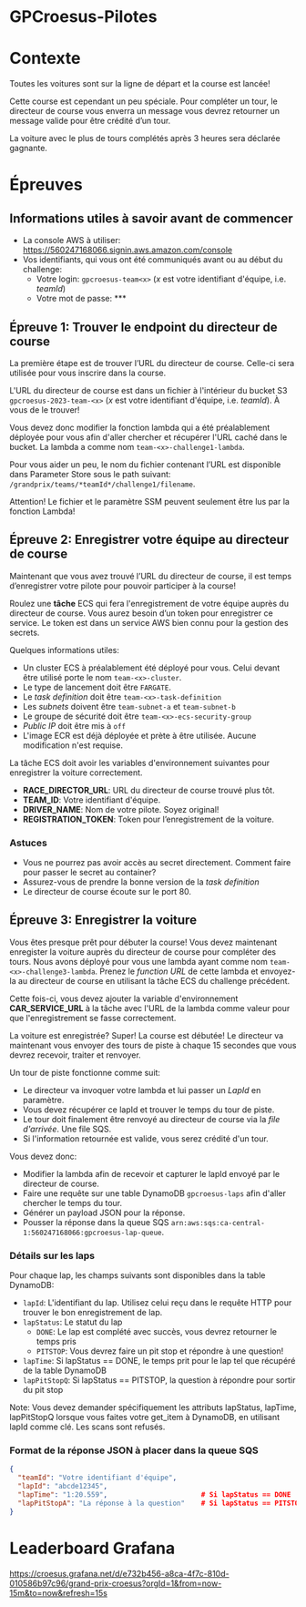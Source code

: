 # GPCroesus-Pilotes

# Contexte
Toutes les voitures sont sur la ligne de départ et la course est lancée! 

Cette course est cependant un peu spéciale. Pour compléter un tour, le directeur de course vous enverra un message vous devrez retourner un message valide pour être crédité d’un tour.

La voiture avec le plus de tours complétés après 3 heures sera déclarée gagnante.

# Épreuves

## Informations utiles à savoir avant de commencer

- La console AWS à utiliser: https://560247168066.signin.aws.amazon.com/console
- Vos identifiants, qui vous ont été communiqués avant ou au début du challenge:
  - Votre login: `gpcroesus-team<x>` (*x* est votre identifiant d'équipe, i.e. *teamId*)
  - Votre mot de passe: *** 

## Épreuve 1: Trouver le endpoint du directeur de course

La première étape est de trouver l’URL du directeur de course. Celle-ci sera utilisée pour vous inscrire dans la course.

L'URL du directeur de course est dans un fichier à l'intérieur du bucket S3 `gpcroesus-2023-team-<x>` (*x* est votre identifiant d'équipe, i.e. *teamId*). À vous de le trouver!

Vous devez donc modifier la fonction lambda qui a été préalablement déployée  pour vous afin d'aller chercher et récupérer l'URL caché dans le bucket. La lambda a comme nom `team-<x>-challenge1-lambda`.

Pour vous aider un peu, le nom du fichier contenant l’URL est disponible dans Parameter Store sous le path suivant: `/grandprix/teams/*teamId*/challenge1/filename`.

Attention! Le fichier et le paramètre SSM peuvent seulement être lus par la fonction Lambda!

## Épreuve 2: Enregistrer votre équipe au directeur de course
Maintenant que vous avez trouvé l’URL du directeur de course, il est temps d’enregistrer votre pilote pour pouvoir participer à la course!

Roulez une **tâche** ECS qui fera l'enregistrement de votre équipe auprès du directeur de course. Vous aurez besoin d’un token pour enregistrer ce service. Le token est dans un service AWS bien connu pour la gestion des secrets.

Quelques informations utiles:
- Un cluster ECS à préalablement été déployé pour vous. Celui devant être utilisé porte le nom `team-<x>-cluster`.
- Le type de lancement doit être `FARGATE`.
- Le _task definition_ doit être `team-<x>-task-definition`
- Les _subnets_ doivent être `team-subnet-a` et `team-subnet-b`
- Le groupe de sécurité doit être `team-<x>-ecs-security-group`
- _Public IP_ doit être mis à `off`
- L'image ECR est déjà déployée et prète à être utilisée. Aucune modification n'est requise.

La tâche ECS doit avoir les variables d'environnement suivantes pour enregistrer la voiture correctement.
  - **RACE_DIRECTOR_URL**: URL du directeur de course trouvé plus tôt.
  - **TEAM_ID**: Votre identifiant d'équipe.
  - **DRIVER_NAME**: Nom de votre pilote. Soyez original!
  - **REGISTRATION_TOKEN**: Token pour l’enregistrement de la voiture.

### Astuces

- Vous ne pourrez pas avoir accès au secret directement. Comment faire pour passer le secret au container?
- Assurez-vous de prendre la bonne version de la _task definition_
- Le directeur de course écoute sur le port 80.

## Épreuve 3: Enregistrer la voiture

Vous êtes presque prêt pour débuter la course! Vous devez maintenant enregister la voiture auprès du directeur de course pour compléter des tours. Nous avons déployé pour vous une lambda ayant comme nom `team-<x>-challenge3-lambda`. Prenez le _function URL_ de cette lambda et envoyez-la au directeur de course en utilisant la tâche ECS du challenge précédent.

Cette fois-ci, vous devez ajouter la variable d'environnement **CAR_SERVICE_URL** à la tâche avec l'URL de la lambda comme valeur pour que l'enregistrement se fasse correctement.

La voiture est enregistrée? Super! La course est débutée! Le directeur va maintenant vous envoyer des tours de piste à chaque 15 secondes que vous devrez recevoir, traiter et renvoyer.

Un tour de piste fonctionne comme suit:

- Le directeur va invoquer votre lambda et lui passer un *LapId* en paramètre.
- Vous devez récupérer ce lapId et trouver le temps du tour de piste.
- Le tour doit finalement être renvoyé au directeur de course via la _file d'arrivée_. Une file SQS.
- Si l'information retournée est valide, vous serez crédité d'un tour.

Vous devez donc:

- Modifier la lambda afin de recevoir et capturer le lapId envoyé par le directeur de course.
- Faire une requête sur une table DynamoDB `gpcroesus-laps` afin d'aller chercher le temps du tour.
- Générer un payload JSON pour la réponse.
- Pousser la réponse dans la queue SQS `arn:aws:sqs:ca-central-1:560247168066:gpcroesus-lap-queue`.


### Détails sur les laps

Pour chaque lap, les champs suivants sont disponibles dans la table DynamoDB:
  - ``lapId``: L'identifiant du lap. Utilisez celui reçu dans le requête HTTP pour trouver le bon enregistrement de lap.
  - ``lapStatus``: Le statut du lap
    - ``DONE``: Le lap est complété avec succès, vous devrez retourner le temps pris
    - ``PITSTOP``: Vous devrez faire un pit stop et répondre à une question!
  - ``lapTime``: Si lapStatus == DONE, le temps prit pour le lap tel que récupéré de la table DynamoDB
  - ``lapPitStopQ``: Si lapStatus == PITSTOP, la question à répondre pour sortir du pit stop

Note: Vous devez demander spécifiquement les attributs lapStatus, lapTime, lapPitStopQ lorsque vous faites votre get_item à DynamoDB, en utilisant lapId comme clé. Les scans sont refusés.

### Format de la réponse JSON à placer dans la queue SQS

```json
{
  "teamId": "Votre identifiant d'équipe",
  "lapId": "abcde12345",
  "lapTime": "1:20.559",                       # Si lapStatus == DONE
  "lapPitStopA": "La réponse à la question"    # Si lapStatus == PITSTOP
}
```

  # Leaderboard Grafana
  https://croesus.grafana.net/d/e732b456-a8ca-4f7c-810d-010586b97c96/grand-prix-croesus?orgId=1&from=now-15m&to=now&refresh=15s
